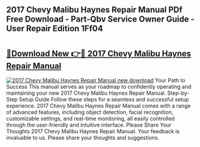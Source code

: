 ## 2017 Chevy Malibu Haynes Repair Manual PDf Free Download - Part-Qbv Service Owner Guide - User Repair Edition 1Ff04

# <h2><a href="http://bc86899.oget.top/?id=2017+Chevy+Malibu+Haynes+Repair+Manual">🔗Download New 👉🔴 2017 Chevy Malibu Haynes Repair Manual</a></h2>

[![2017 Chevy Malibu Haynes Repair Manual new download](https://i.imgur.com/5g1atiW.png)](http://bc86899.oget.top/?id=2017+Chevy+Malibu+Haynes+Repair+Manual)
Your Path to Success This manual serves as your roadmap to confidently operating and maintaining your new 2017 Chevy Malibu Haynes Repair Manual. Step-by-Step Setup Guide Follow these steps for a seamless and successful setup experience. 2017 Chevy Malibu Haynes Repair Manual comes with a range of advanced features, including object detection, facial recognition, customizable settings, and real-time monitoring, all easily controlled through the user-friendly and intuitive interface. Please Share Your Thoughts 2017 Chevy Malibu Haynes Repair Manual. Your feedback is invaluable to us. Please share your thoughts and suggestions.
